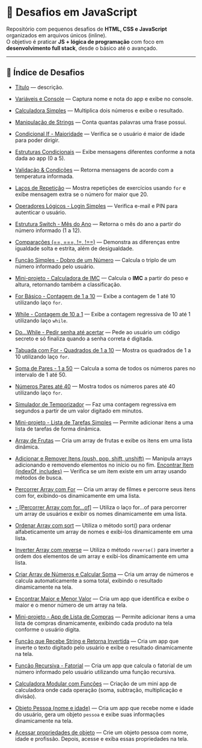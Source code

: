 # 🚀 Desafios em JavaScript

Repositório com pequenos desafios de **HTML, CSS e JavaScript** organizados em arquivos únicos (inline).  
O objetivo é praticar **JS + lógica de programação** com foco em **desenvolvimento full stack**, desde o básico até o avançado.

---

## 📂 Índice de Desafios

- [Título](./day-XX-nome-pasta/index.html) — descrição.

- [Variáveis e Console](./variables-console/index.html) — Captura nome e nota do app e exibe no console.
- [Calculadora Simples](./simple-calculator/index.html) — Multiplica dois números e exibe o resultado.
- [Manipulação de Strings](./strings-app/index.html) — Conta quantas palavras uma frase possui.
- [Condicional If - Maioridade](./if-maioridade/index.html) — Verifica se o usuário é maior de idade para poder dirigir.
- [Estruturas Condicionais](./conditional-logic/index.html) — Exibe mensagens diferentes conforme a nota dada ao app (0 a 5).
- [Validação & Condições](./validation-simplification/index.html) — Retorna mensagens de acordo com a temperatura informada.
- [Laços de Repetição](./loops-iteration/index.html) — Mostra repetições de exercícios usando `for` e exibe mensagem extra se o número for maior que 20.
- [Operadores Lógicos - Login Simples](./login-app/index.html) — Verifica e-mail e PIN para autenticar o usuário.
- [Estrutura Switch - Mês do Ano](./switch-month/index.html) — Retorna o mês do ano a partir do número informado (1 a 12).
- [Comparações (==, ===, !=, !==)](./comparisons-app/index.html) — Demonstra as diferenças entre igualdade solta e estrita, além de desigualdade.
- [Função Simples - Dobro de um Número](./day-09-simple-function/index.html) — Calcula o triplo de um número informado pelo usuário.
- [Mini-projeto - Calculadora de IMC](./day-10-imc-calculator/index.html) — Calcula o **IMC** a partir do peso e altura, retornando também a classificação.
- [For Básico - Contagem de 1 a 10](./day-11-basic-for/index.html) — Exibe a contagem de 1 até 10 utilizando laço `for`.
- [While - Contagem de 10 a 1](./day-12-basic-while/index.html) — Exibe a contagem regressiva de 10 até 1 utilizando laço `while`.
- [Do...While - Pedir senha até acertar](./day-13-do-while/index.html) — Pede ao usuário um código secreto e só finaliza quando a senha correta é digitada.
- [Tabuada com For - Quadrados de 1 a 10](./day-14-tabuada-for/index.html) — Mostra os quadrados de 1 a 10 utilizando laço `for`.
- [Soma de Pares - 1 a 50](./day-15-soma-pares/index.html) — Calcula a soma de todos os números pares no intervalo de 1 até 50.
- [Números Pares até 40](./day-16-pares-ate-40/index.html) — Mostra todos os números pares até 40 utilizando laço `for`.
- [Simulador de Temporizador](./day-19-temporizador/index.html) — Faz uma contagem regressiva em segundos a partir de um valor digitado em minutos.
- [Mini-projeto - Lista de Tarefas Simples](./day-20-todo-list/index.html) — Permite adicionar itens a uma lista de tarefas de forma dinâmica.
- [Array de Frutas](./day-21-array-frutas/index.html) — Cria um array de frutas e exibe os itens em uma lista dinâmica.
- [Adicionar e Remover Itens (push, pop, shift, unshift)](./day-22-array-methods/index.html) — Manipula arrays adicionando e removendo elementos no início ou no fim.
  [Encontrar Item (indexOf, includes)](./day-23-array-indexOf/index.html) — Verifica se um item existe em um array usando métodos de busca.
- [Percorrer Array com For](./day-24-array-for/index.html) — Cria um array de filmes e percorre seus itens com for, exibindo-os dinamicamente em uma lista.
- [- [Percorrer Array com for...of]](./day-25-forOf-array/index.html) — Utiliza o laço for...of para percorrer um array de usuários e exibir os nomes dinamicamente em uma lista.
- [Ordenar Array com sort](./day-26-array-sort/index.html) — Utiliza o método sort() para ordenar alfabeticamente um array de nomes e exibi-los dinamicamente em uma lista.
- [Inverter Array com reverse](./day-27-reverse-array/index.html) — Utiliza o método `reverse()` para inverter a ordem dos elementos de um array e exibi-los dinamicamente em uma lista.
- [Criar Array de Números e Calcular Soma](./day-28-sum-array/index.html) — Cria um array de números e calcula automaticamente a soma total, exibindo o resultado dinamicamente na tela.
- [Encontrar Maior e Menor Valor](./day-29-maior-menor/index.html) — Cria um app que identifica e exibe o maior e o menor número de um array na tela.
- [Mini-projeto - App de Lista de Compras](./day-30-shopping-list/index.html) — Permite adicionar itens a uma lista de compras dinamicamente, exibindo cada produto na tela conforme o usuário digita.
- [Função que Recebe String e Retorna Invertida](./day-31-string-reverse/index.html) — Cria um app que inverte o texto digitado pelo usuário e exibe o resultado dinamicamente na tela.
- [Função Recursiva - Fatorial](./day-32-recursive-factorial/index.html) — Cria um app que calcula o fatorial de um número informado pelo usuário utilizando uma função recursiva.
- [Calculadora Modular com Funções](./day-33-calculadora-modular/index.html) — Criação de um mini app de calculadora onde cada operação (soma, subtração, multiplicação e divisão).
- [Objeto Pessoa (nome e idade)](./day-34-objeto-pessoa/index.html) — Cria um app que recebe nome e idade do usuário, gera um objeto `pessoa` e exibe suas informações dinamicamente na tela.
- [Acessar propriedades de objeto](./day-35-propriedade-objeto/index.html) — Crie um objeto pessoa com nome, idade e profissão. Depois, acesse e exiba essas propriedades na tela.
